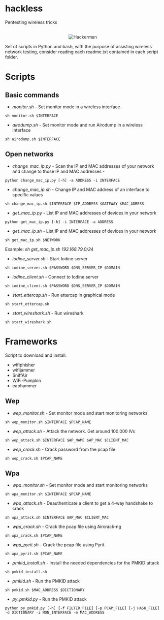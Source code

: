 # hackless
Pentesting wireless tricks

<div align="center">
  <br/>
  <img src="https://media.giphy.com/media/7uDtQm2jKdS0VGLg46/giphy.gif" alt="Hackerman">
</div>


Set of scripts in Python and bash, with the purpose of assisting wireless network testing, consider reading each readme.txt contained in each script folder.

# Scripts 

## Basic commands

- *monitor.sh* - Set monitor mode in a wireless interface

```
sh monitor.sh $INTERFACE
```

- *airodump.sh* - Set monitor mode and run Airodump in a wireless interface

```
sh airodump.sh $INTERFACE
```


## Open networks

- *change_mac_ip.py* - Scan the IP and MAC addresses of your network and change to those IP and MAC addresses -

```
python change_mac_ip.py [-h] -a ADDRESS -i INTERFACE
```

- *change_mac_ip.sh* - Change IP and MAC address of an interface to specific values

```
sh change_mac_ip.sh $INTERFACE $IP_ADDRESS $GATEWAY $MAC_ADRESS
```

- *get_mac_ip.py* - List IP and MAC addresses of devices in your network

```
python get_mac_ip.py [-h] -i INTERFACE -a ADDRESS
```

- *get_mac_ip.sh* - List IP and MAC addresses of devices in your network

```
sh get_mac_ip.sh $NETWORK
```

Example: *sh get_mac_ip.sh 192.168.79.0/24*


- *iodine_server.sh* - Start Iodine server

```
sh iodine_server.sh $PASSWORD $DNS_SERVER_IP $DOMAIN
```

- *iodine_client.sh* - Connect to Iodine server

```
sh iodine_client.sh $PASSWORD $DNS_SERVER_IP $DOMAIN
```

- *start_ettercap.sh* - Run ettercap in graphical mode

```
sh start_ettercap.sh
```

- *start_wireshark.sh* - Run wireshark

```
sh start_wireshark.sh
```


# Frameworks

Script to download and install:
- wifiphisher
- wifijammer
- SniffAir
- WiFi-Pumpkin
- eaphammer


## Wep

- *wep_monitor.sh* - Set monitor mode and start monitoring networks 

```
sh wep_monitor.sh $INTERFACE $PCAP_NAME
```

- *wep_attack.sh* - Attack the network. Get around 100.000 IVs

```
sh wep_attack.sh $INTERFACE $AP_NAME $AP_MAC $CLIENT_MAC
```

- *wep_crack.sh* - Crack password from the pcap file

```
sh wep_crack.sh $PCAP_NAME
```


## Wpa

- *wpa_monitor.sh* - Set monitor mode and start monitoring networks 

```
sh wpa_monitor.sh $INTERFACE $PCAP_NAME
```

- *wpa_attack.sh* - Deauthenticate a client to get a 4-way handshake to crack

```
sh wpa_attack.sh $INTERFACE $AP_MAC $CLIENT_MAC
```

- *wpa_crack.sh* - Crack the pcap file using Aircrack-ng

```
sh wpa_crack.sh $PCAP_NAME
```

- *wpa_pyrit.sh* - Crack the pcap file using Pyrit

```
sh wpa_pyrit.sh $PCAP_NAME
```

- *pmkid_install.sh* - Install the needed dependencies for the PMKID attack

```
sh pmkid_install.sh
```

- *pmkid.sh* - Run the PMKID attack

```
sh pmkid.sh $MAC_ADDRESS $DICTIONARY
```

- *py_pmkid.py* - Run the PMKID attack

```
python py_pmkid.py [-h] [-f FILTER_FILE] [-p PCAP_FILE] [-j HASH_FILE] -d DICTIONARY -i MON_INTERFACE -m MAC_ADDRESS
```
